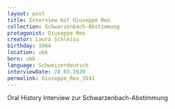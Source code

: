 ```yaml
---
layout: post
title: Interview mit Giuseppe Reo
collection: Schwarzenbach-Abstimmung
protagonist: Giuseppe Reo
creator: Laura Schleiss
birthday: 1964
location: ubk
born: ubk
language: Schweizerdeutsch
interviewDate: 24.03.2020
permalink: Giuseppe_Reo_3541
---
```

Oral History Interview zur Schwarzenbach-Abstimmung